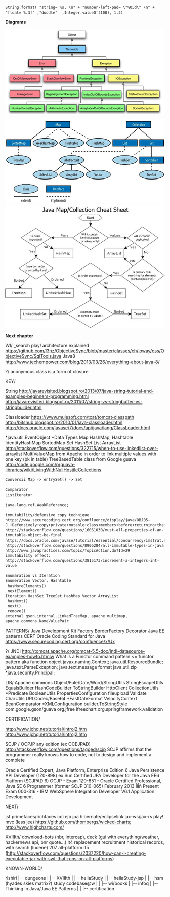 `String.format(
						"string= %s, \n"
						+ "number-left-pad= \"%05d\" \n"
						+ "float= %.3f"
						,"doodle" 
						,Integer.valueOf(100),
						1.2)`

**Diagrams**

![Throwable](diagrams/throwable-Error-OR-Exception.gif)

![Collections](diagrams/diagram-collectioans.jpg)
![Collections features](diagrams/diagram-java-collections.jpg)

**Next chapter**

WI/
 _search play! architecture explained
 https://github.com/l3nz/ObjectiveSync/blob/master/classes/ch/loway/oss/ObjectiveSync/SqlTools.java
 Java8 http://www.techempower.com/blog/2013/03/26/everything-about-java-8/
 
?/
 anonymous class is a form of closure

KEY/


 String 
   http://javarevisited.blogspot.ro/2013/07/java-string-tutorial-and-examples-beginners-programming.html 
   http://javarevisited.blogspot.ro/2011/07/string-vs-stringbuffer-vs-stringbuilder.html

 Classloader
   https://www.mulesoft.com/tcat/tomcat-classpath
   http://bitshub.blogspot.ro/2010/01/java-classloader.html
   http://docs.oracle.com/javase/7/docs/api/java/lang/ClassLoader.html

 *java.util.EventObject
 *Data Types
    Map  HashMap, Hashtable IdentityHashMap SortedMap
    Set  HashSet
    List ArrayList
    http://stackoverflow.com/questions/322715/when-to-use-linkedlist-over-arraylist
    MultiValueMap from Apache in order to link multiple values with one key (pk in table)
    TreeBasedTable class from Google guava 
    http://code.google.com/p/guava-libraries/wiki/LivingWithNullHostileCollections

 
    Conversii Map -> entrySet() -> Set

    Comparator
    ListIterator

    java.lang.ref.WeakReference;
    
    immutability/defensive copy technique 
    https://www.securecoding.cert.org/confluence/display/java/OBJ05-J.+Defensively+copy+private+mutable+class+members+before+returning+their+references 
    http://stackoverflow.com/questions/16061030/must-all-properties-of-an-immutable-object-be-final
    https://docs.oracle.com/javase/tutorial/essential/concurrency/imstrat.html
    http://stackoverflow.com/questions/8906284/all-immutable-types-in-java
    http://www.javapractices.com/topic/TopicAction.do?Id=29
    immutability effect: http://stackoverflow.com/questions/3815173/increment-a-integers-int-value

    Enumaration vs Iteration 
    Enumeration Vector, Hashtable
     hasMoreElements()
     nextElement()
    Iteration HashSet TreeSet HashMap Vector ArrayList
     hasNext()
     next()
     remove()
    external gson.internal.LinkedTreeMap, apache multimap, apache.commons.NameValuePair


PATTERNS/
 Java Development Kit Factory BorderFactory Decorator 
 Java EE patterns
 CERT Oracle Coding Standard for Java  https://www.securecoding.cert.org/confluence/x/Ux

?/
  JNDI http://tomcat.apache.org/tomcat-5.5-doc/jndi-datasource-examples-howto.htmlw
  What is a Functor
   command pattern <= functor pattern aka function object
  javax.naming.Context;
  java.util.ResourceBundle;
  java.text.ParseException;
  java.text.message format
  java.util.zip
 *java.security.Principal;


LIB/
 Apache commons 
    Object/Fule/Date/Word/StringUtils StringEscapeUtils EqualsBuilder HashCodeBuilder ToStringBuilder HttpClient CollectionUtils *Predicate BooleanUtils PropertiesConfiguration fileupload Validate CharUtils URLCodec/Base64 *FastDateFormat VelocityContext BeanComparator *XMLConfiguration builder.ToStringStyle
  com.google.gson/guava
  org.jfree ifreechart
  org.springframework.validation

CERTIFICATION/

 http://www.jchq.net/tutorial/introj2.htm
 http://www.jchq.net/tutorial/introj2.htm

 SCJP / OCPJP any edition (ex OCEJPAD) http://stackoverflow.com/questions/tagged/scjp
 SCJP affirms that the programmer really knows how to code, not to design and implement a complete 
  
 Oracle Certified Expert, Java Platform, Enterprise Edition 6 Java Persistence API Developer (1Z0-898) ex Sun Certified JPA Developer for the Java EE6 Platform (SCJPAD 6)
 OCJP - Exam 1Z0-851 - Oracle Certified Professional, Java SE 6 Programmer (former SCJP 310-065)
 February 2013 ÎíÎñ Present
 Exam 000-316 - IBM WebSphere Integration Developer V6.1 Application Development
 


NEXT/
 
  jsf primefaces/richfaces
  cdi
  ejb
  jpa hibernate/eclipselink
  jax-ws/jax-rs
  play! mvc (less jee)
  https://github.com/thombergs/wicked-charts; http://www.highcharts.com/


XVIIIth/
  download-bots (nbr, intercap), deck (gui with everything/weather, hackernews api, bnr quote...)
  it4 replacement
  recruitment historical records, with search (lucene)
  207
  all-platform it5 (http://stackoverflow.com/questions/2037220/how-can-i-creating-executable-jar-with-swt-that-runs-on-all-platforms)


KNOWN-WORLD/

  rishiri
     |-- dungeons
     |      |-- XVIIIth 
     |      |-- hellaStudy
     |	    |-- hellaStudy-jsp
     |	    |-- hsm (hyades skies matrix?) study codebase@w
     |
     |
     |-- wi/books
     |     |-- infoq
     |     |-- Thinking in Java/Java EE Patterns
     |
     |
     |-- certification
          
          





